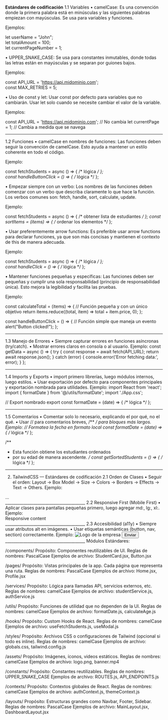 **Estándares de codificación**
1.1 Variables
• camelCase:
Es una convención donde la primera palabra está en minúsculas y las siguientes palabras empiezan con mayúsculas.
Se usa para variables y funciones.

Ejemplos:

let userName = "John";  
let totalAmount = 100;  
let currentPageNumber = 1;

• UPPER_SNAKE_CASE:
Se usa para constantes inmutables, donde todas las letras están en mayúsculas y se separan por guiones bajos.

Ejemplos:

const API_URL = 'https://api.midominio.com';  
const MAX_RETRIES = 5;

• Uso de const y let:
Usar const por defecto para variables que no cambiarán.
Usar let solo cuando se necesite cambiar el valor de la variable.

Ejemplos:

const API_URL = 'https://api.midominio.com';  // No cambia
let currentPage = 1;  // Cambia a medida que se navega
________________________________________
1.2 Funciones
• camelCase en nombres de funciones:
Las funciones deben seguir la convención de camelCase.
Esto ayuda a mantener un estilo coherente en todo el código.

Ejemplo:

const fetchStudents = async () => { /* lógica */ };  
const handleButtonClick = () => { /* lógica */ };

• Empezar siempre con un verbo:
Los nombres de las funciones deben comenzar con un verbo que describa claramente lo que hace la función.
Los verbos comunes son: fetch, handle, sort, calculate, update.

Ejemplo:

const fetchStudents = async () => { /* obtener lista de estudiantes */ };
const sortItems = (items) => { /* ordenar los elementos */ };

• Usar preferentemente arrow functions:
Es preferible usar arrow functions para declarar funciones, ya que son más concisas y mantienen el contexto de this de manera adecuada.

Ejemplo:

const fetchStudents = async () => { /* lógica */ };  
const handleClick = () => { /* lógica */ };

• Mantener funciones pequeñas y específicas:
Las funciones deben ser pequeñas y cumplir una sola responsabilidad (principio de responsabilidad única).
Esto mejora la legibilidad y facilita las pruebas.

Ejemplo:

const calculateTotal = (items) => {  // Función pequeña y con un único objetivo
  return items.reduce((total, item) => total + item.price, 0);
};

const handleButtonClick = () => {  // Función simple que maneja un evento
  alert("Button clicked!");
};
________________________________________
1.3 Manejo de Errores
•	Siempre capturar errores en funciones asíncronas (try/catch).
•	Mostrar errores claros en consola o al usuario.
Ejemplo:
const getData = async () => {
  try {
    const response = await fetch(API_URL);
    return await response.json();
  } catch (error) {
    console.error('Error fetching data:', error);
  }
};
________________________________________
1.4 Imports y Exports
•	import primero librerías, luego módulos internos, luego estilos.
•	Usar exportación por defecto para componentes principales y exportación nombrada para utilidades.
Ejemplo:
import React from 'react';
import { formatDate } from '@/utils/formatDate';
import './App.css';

// Export nombrado
export const formatDate = (date) => { /* lógica */ };
________________________________________
1.5 Comentarios
•	Comentar solo lo necesario, explicando el por qué, no el qué.
•	Usar // para comentarios breves, /** */ para bloques más largos.
Ejemplo:
// Formatea la fecha en formato local
const formatDate = (date) => { /* lógica */ };

/**
 * Esta función obtiene los estudiantes ordenados
 * por su edad de manera ascendente.
 */
const getSortedStudents = () => { /* lógica */ };
________________________________________
2. TailwindCSS — Estándares de codificación
2.1 Orden de Clases
•	Seguir el orden: Layout → Box Model → Size → Colors → Borders → Effects → Text → Others.
Ejemplo:
<div className="flex items-center justify-between p-4 w-full bg-gray-100 border rounded-lg shadow-md text-gray-900">
  ...
</div>
________________________________________
2.2 Responsive First (Mobile First)
•	Aplicar clases para pantallas pequeñas primero, luego agregar md:, lg:, xl:.
Ejemplo:
<div className="p-2 md:p-4 lg:p-6">
  Responsive content
</div>
________________________________________
2.3 Accesibilidad (a11y)
•	Siempre usar atributos alt en imágenes.
•	Usar etiquetas semánticas (button, nav, section) correctamente.
Ejemplo:
<img src="logo.png" alt="Logo de la empresa" />
<button className="px-4 py-2 bg-blue-500 text-white rounded">
  Enviar
</button>
________________________________________
Módulos Estándares:

/components/
Propósito: Componentes reutilizables de UI.
Reglas de nombres: PascalCase
Ejemplos de archivo: StudentCard.jsx, Button.jsx

/pages/
Propósito: Vistas principales de la app. Cada página que representa una ruta.
Reglas de nombres: PascalCase
Ejemplos de archivo: Home.jsx, Profile.jsx

/services/
Propósito: Lógica para llamadas API, servicios externos, etc.
Reglas de nombres: camelCase
Ejemplos de archivo: studentService.js, authService.js

/utils/
Propósito: Funciones de utilidad que no dependen de la UI.
Reglas de nombres: camelCase
Ejemplos de archivo: formatDate.js, calculateAge.js

/hooks/
Propósito: Custom Hooks de React.
Reglas de nombres: camelCase
Ejemplos de archivo: useFetchStudents.js, useModal.js

/styles/
Propósito: Archivos CSS o configuraciones de Tailwind (opcional si todo es inline).
Reglas de nombres: camelCase
Ejemplos de archivo: globals.css, tailwind.config.js

/assets/
Propósito: Imágenes, íconos, videos estáticos.
Reglas de nombres: camelCase
Ejemplos de archivo: logo.png, banner.mp4

/constants/
Propósito: Constantes reutilizables.
Reglas de nombres: UPPER_SNAKE_CASE
Ejemplos de archivo: ROUTES.js, API_ENDPOINTS.js

/contexts/
Propósito: Contextos globales de React.
Reglas de nombres: camelCase
Ejemplos de archivo: authContext.js, themeContext.js

/layouts/
Propósito: Estructuras grandes como Navbar, Footer, Sidebar.
Reglas de nombres: PascalCase
Ejemplos de archivo: MainLayout.jsx, DashboardLayout.jsx